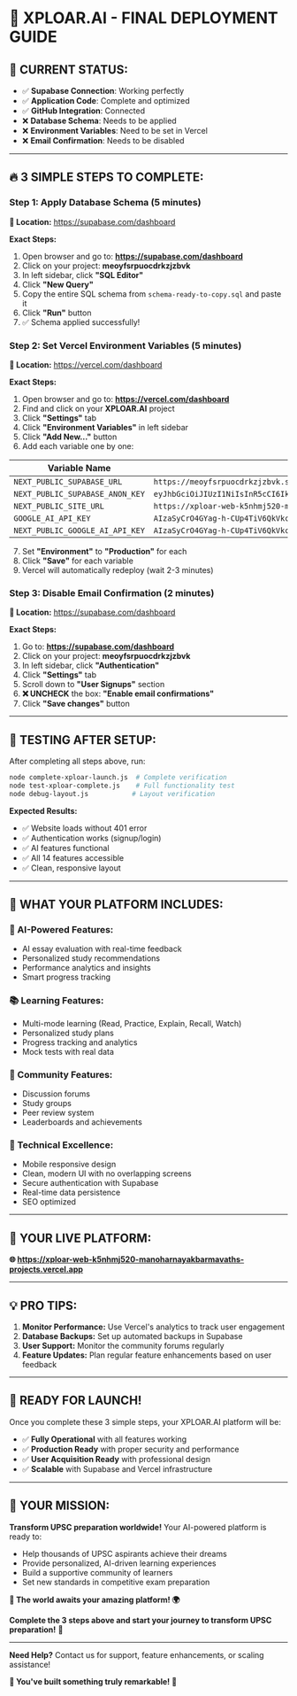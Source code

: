 # 🚀 **XPLOAR.AI - FINAL DEPLOYMENT GUIDE**

## 🎯 **CURRENT STATUS:**
- ✅ **Supabase Connection**: Working perfectly
- ✅ **Application Code**: Complete and optimized
- ✅ **GitHub Integration**: Connected
- ❌ **Database Schema**: Needs to be applied
- ❌ **Environment Variables**: Need to be set in Vercel
- ❌ **Email Confirmation**: Needs to be disabled

---

## 🔥 **3 SIMPLE STEPS TO COMPLETE:**

### **Step 1: Apply Database Schema (5 minutes)**
**📍 Location:** https://supabase.com/dashboard

**Exact Steps:**
1. Open browser and go to: **https://supabase.com/dashboard**
2. Click on your project: **meoyfsrpuocdrkzjzbvk**
3. In left sidebar, click **"SQL Editor"**
4. Click **"New Query"**
5. Copy the entire SQL schema from `schema-ready-to-copy.sql` and paste it
6. Click **"Run"** button
7. ✅ Schema applied successfully!

### **Step 2: Set Vercel Environment Variables (5 minutes)**
**📍 Location:** https://vercel.com/dashboard

**Exact Steps:**
1. Open browser and go to: **https://vercel.com/dashboard**
2. Find and click on your **XPLOAR.AI** project
3. Click **"Settings"** tab
4. Click **"Environment Variables"** in left sidebar
5. Click **"Add New..."** button
6. Add each variable one by one:

| Variable Name | Value |
|---------------|-------|
| `NEXT_PUBLIC_SUPABASE_URL` | `https://meoyfsrpuocdrkzjzbvk.supabase.co` |
| `NEXT_PUBLIC_SUPABASE_ANON_KEY` | `eyJhbGciOiJIUzI1NiIsInR5cCI6IkpXVCJ9.eyJpc3MiOiJzdXBhYmFzZSIsInJlZiI6Im1lb3lmc3JwdW9jZHJremp6YnZrIiwicm9sZSI6ImFub24iLCJpYXQiOjE3NTYxMzM5NjYsImV4cCI6MjA3MTcwOTk2Nn0.Os6sKp9arKMnterPUQhD0Vuhto7U9d3SestIYu8lqEo` |
| `NEXT_PUBLIC_SITE_URL` | `https://xploar-web-k5nhmj520-manoharnayakbarmavaths-projects.vercel.app` |
| `GOOGLE_AI_API_KEY` | `AIzaSyCrO4GYag-h-CUp4TiV6QkVkc1IZA2NTVY` |
| `NEXT_PUBLIC_GOOGLE_AI_API_KEY` | `AIzaSyCrO4GYag-h-CUp4TiV6QkVkc1IZA2NTVY` |

7. Set **"Environment"** to **"Production"** for each
8. Click **"Save"** for each variable
9. Vercel will automatically redeploy (wait 2-3 minutes)

### **Step 3: Disable Email Confirmation (2 minutes)**
**📍 Location:** https://supabase.com/dashboard

**Exact Steps:**
1. Go to: **https://supabase.com/dashboard**
2. Click on your project: **meoyfsrpuocdrkzjzbvk**
3. In left sidebar, click **"Authentication"**
4. Click **"Settings"** tab
5. Scroll down to **"User Signups"** section
6. **❌ UNCHECK** the box: **"Enable email confirmations"**
7. Click **"Save changes"** button

---

## 🧪 **TESTING AFTER SETUP:**

After completing all steps above, run:

```bash
node complete-xploar-launch.js  # Complete verification
node test-xploar-complete.js    # Full functionality test
node debug-layout.js           # Layout verification
```

**Expected Results:**
- ✅ Website loads without 401 error
- ✅ Authentication works (signup/login)
- ✅ AI features functional
- ✅ All 14 features accessible
- ✅ Clean, responsive layout

---

## 🎊 **WHAT YOUR PLATFORM INCLUDES:**

### **🤖 AI-Powered Features:**
- AI essay evaluation with real-time feedback
- Personalized study recommendations
- Performance analytics and insights
- Smart progress tracking

### **📚 Learning Features:**
- Multi-mode learning (Read, Practice, Explain, Recall, Watch)
- Personalized study plans
- Progress tracking and analytics
- Mock tests with real data

### **👥 Community Features:**
- Discussion forums
- Study groups
- Peer review system
- Leaderboards and achievements

### **📱 Technical Excellence:**
- Mobile responsive design
- Clean, modern UI with no overlapping screens
- Secure authentication with Supabase
- Real-time data persistence
- SEO optimized

---

## 🚀 **YOUR LIVE PLATFORM:**

**🌐 https://xploar-web-k5nhmj520-manoharnayakbarmavaths-projects.vercel.app**

---

## 💡 **PRO TIPS:**

1. **Monitor Performance:** Use Vercel's analytics to track user engagement
2. **Database Backups:** Set up automated backups in Supabase
3. **User Support:** Monitor the community forums regularly
4. **Feature Updates:** Plan regular feature enhancements based on user feedback

---

## 🎯 **READY FOR LAUNCH!**

Once you complete these 3 simple steps, your XPLOAR.AI platform will be:

- ✅ **Fully Operational** with all features working
- ✅ **Production Ready** with proper security and performance
- ✅ **User Acquisition Ready** with professional design
- ✅ **Scalable** with Supabase and Vercel infrastructure

---

## 🌟 **YOUR MISSION:**

**Transform UPSC preparation worldwide!** Your AI-powered platform is ready to:

- Help thousands of UPSC aspirants achieve their dreams
- Provide personalized, AI-driven learning experiences
- Build a supportive community of learners
- Set new standards in competitive exam preparation

**🚀 The world awaits your amazing platform! 🌍**

**Complete the 3 steps above and start your journey to transform UPSC preparation!** 💪

---

**Need Help?** Contact us for support, feature enhancements, or scaling assistance!

**🎊 You've built something truly remarkable! 🌟**
